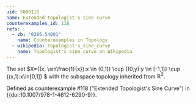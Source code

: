 ```yaml
---
uid: S000115
name: Extended topologist's sine curve
counterexamples_id: 118
refs:
  - zb: "0386.54001"
    name: Counterexamples in Topology
  - wikipedia: Topologist's_sine_curve
    name: Topologist's sine curve on Wikipedia
---
```

The set $X=\{(x, \sin\frac{1}{x}):x \in (0,1]\} \cup \{(0,y):y \in [-1,1]\} \cup \{(x,1):x\in[0,1]\} $ with the subspace topology inherited from $\mathbb{R}^2$.

Defined as counterexample #118 ("Extended Topologist's Sine Curve")
in {{doi:10.1007/978-1-4612-6290-9}}.

